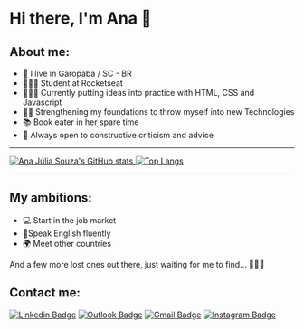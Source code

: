 # Hi there, I'm Ana :raising_hand:

## About me:

* 🌊 I live in Garopaba / SC - BR
* 👩🏻‍🚀 Student at Rocketseat
* 👩🏻‍💻 Currently putting ideas into practice with HTML, CSS and Javascript
* ✍🏻 Strengthening my foundations to throw myself into new Technologies
* 📚 Book eater in her spare time
* 🤝 Always open to constructive criticism and advice

-----------------

[![Ana Júlia Souza's GitHub stats](https://github-readme-stats.vercel.app/api?username=AJuliaSouza&show_icons=true&theme=monokai)
![Top Langs](https://github-readme-stats.vercel.app/api/top-langs/?username=AJuliaSouza&layout=compact&theme=monokai)](https://github.com/AJuliaSouza)

-----------------

## My ambitions:

- 💻 Start in the job market
- 👄Speak English fluently
- 🌍 Meet other countries

And a few more lost ones out there, just waiting for me to find...   🏃🏻‍♀️

## Contact me:

[![Linkedin Badge](https://img.shields.io/badge/LinkedIn-0077B5?style=for-the-badge&logo=linkedin&logoColor=white)](https://www.linkedin.com/in/anajuliasouza)
[![Outlook Badge](https://img.shields.io/badge/Microsoft_Outlook-0078D4?style=for-the-badge&logo=microsoft-outlook&logoColor=white)](mailto:dev.anajulia@hotmail.com)
[![Gmail Badge](https://img.shields.io/badge/Gmail-D14836?style=for-the-badge&logo=gmail&logoColor=white)](mailto:anajuliaavsouzaa@gmail.com)
[![Instagram Badge](https://img.shields.io/badge/Instagram-E4405F?style=for-the-badge&logo=instagram&logoColor=white)](https://www.instagram.com/anajuliav.souza/)
